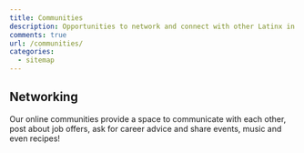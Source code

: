 ```yaml
---
title: Communities
description: Opportunities to network and connect with other Latinx in Tech.
comments: true
url: /communities/
categories:
  - sitemap
---
```


## Networking

Our online communities provide a space to communicate with each other, post about job offers, ask for career advice and share events, music and even recipes!

